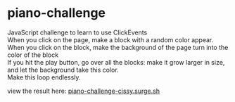 # piano-challenge <br />
JavaScript challenge to learn to use ClickEvents <br />
When you click on the page, make a block with a random color appear. <br />
When you click on the block, make the background of the page turn into the color of the block <br />
If you hit the play button, go over all the blocks: make it grow larger in size, and let the background take this color. <br />
Make this loop endlessly. <br />

view the result here: <a href="piano-challenge-cissy.surge.sh">piano-challenge-cissy.surge.sh</a>
